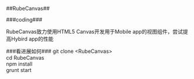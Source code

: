 ##RubeCanvas##

###coding###

RubeCanvas致力使用HTML5 Canvas开发用于Mobile app的视图组件，尝试提高Hybird app的性能

###看进展如何###
git clone \<RubeCanvas\>    
cd RubeCanvas   
npm install    
grunt start
   

